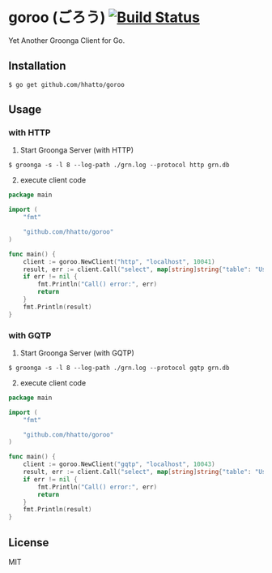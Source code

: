 # goroo (ごろう) [![Build Status](https://travis-ci.org/hhatto/goroo.png?branch=master)](https://travis-ci.org/hhatto/goroo)

Yet Another Groonga Client for Go.


## Installation
```
$ go get github.com/hhatto/goroo
```


## Usage

### with HTTP
1. Start Groonga Server (with HTTP)

```
$ groonga -s -l 8 --log-path ./grn.log --protocol http grn.db
```

2. execute client code

```go
package main

import (
    "fmt"

    "github.com/hhatto/goroo"
)

func main() {
    client := goroo.NewClient("http", "localhost", 10041)
    result, err := client.Call("select", map[string]string{"table": "Users"})
    if err != nil {
        fmt.Println("Call() error:", err)
        return
    }
    fmt.Println(result)
}
```

### with GQTP
1. Start Groonga Server (with GQTP)

```
$ groonga -s -l 8 --log-path ./grn.log --protocol gqtp grn.db
```

2. execute client code

```go
package main

import (
    "fmt"

    "github.com/hhatto/goroo"
)

func main() {
    client := goroo.NewClient("gqtp", "localhost", 10043)
    result, err := client.Call("select", map[string]string{"table": "Users"})
    if err != nil {
        fmt.Println("Call() error:", err)
        return
    }
    fmt.Println(result)
}
```

## License
MIT
